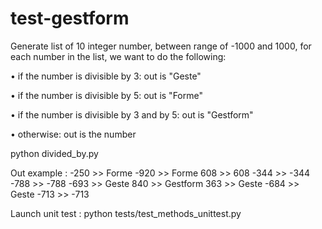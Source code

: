 # test-gestform

Generate list of 10 integer number, between range of -1000 and 1000, for each number in the list, we want to do the following:

• if the number is divisible by 3: out is "Geste"

• if the number is divisible by 5: out is "Forme"

• if the number is divisible by 3 and by 5: out is "Gestform"

• otherwise: out is the number

python divided_by.py    

Out example :
    -250 >> Forme
    -920 >> Forme
    608 >> 608
    -344 >> -344
    -788 >> -788
    -693 >> Geste
    840 >> Gestform
    363 >> Geste
    -684 >> Geste
    -713 >> -713


Launch unit test :
python tests/test_methods_unittest.py
